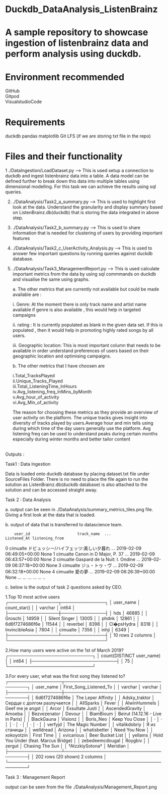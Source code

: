 # Duckdb_DataAnalysis_ListenBrainz

# A sample repository to showcase ingestion of listenbrainz data and perform analysis using duckdb. 

# Environment recommended

GitHub<br>
Gitpod<br>
VisualstudioCode<br>

# Requirements

duckdb
pandas
matplotlib
Git LFS (if we are storing txt file in the repo)


# Files and their functionality

1 ./DataIngestion/LoadDataset.py --> This is used setup a connection to duckdb and ingest listenbrainz data into a table. A data model can be defined further to break down this data into multiple tables using dimensional modelling. For this task we can achieve the results using sql queries.<br>

2. ./DataAnalysis/Task2_a_summary.py --> This is used to highlight first look at the data. Understand the granularity and display summary based on ListenBrainz.db(duckdb) that is storing the data integrated in above step.<br>

3. ./DataAnalysis/Task2_b_summary.py --> This is used to share information that is needed for clustering of users by providing important features <br>

4. ./DataAnalysis/Task2_c_UserActivity_Analysis.py --> This is used to answer few important questions by running queries against duckdb database.<br>

5. ./DataAnalysis/Task3_ManagementReport.py --> This is used calculate important metrics from the data by using sql commmands on duckdb and visualise the same using graphs. <br>

    a. The other metrics that are currently not available but could be made available are :  

    i. Genre: At the moment there is only track name and artist name available if genre is also available , this would help in targeted campaigns<br>

    ii. rating : It is currently populated as blank in the given data set. If this is populated , then it would help in promoting highly rated songs by all users.<br>

    iii. Geographic location: This is most important column that needs to be available in order understand preferences of users based on their geographic location and optimising campaigns. <br>

    b. The other metrics that I have choosen are 

    i.Total_TracksPlayed<br>
    ii.Unique_Tracks_Played<br>
    iii.Total_ListeningTime_InHours<br>
    iv.Avg_listening_freq_InMins_byMonth<br>
    v.Avg_hour_of_activity<br>
    vi.Avg_Min_of_activity<br>

    The reason for choosing these metrics as they provide an overview of user activity on the platform. The unique tracks gives insight into diversity of tracks played by users.Average hour and min tells using during which time of the day users generally use the platform. Avg listening freq can be used to understand peaks during certain months especially during winter months and better tailor content

<br>
Outputs : <br>

Task1 : Data Ingestion<br>

Data is loaded onto duckdb database by placing dataset.txt file under SourceFiles Folder. There is no need to place the file again to run the solution as ListenBrainz.db(duckdb database) is also attached to the solution and can be accessed straight away.

Task 2 : Data Analysis

a. output can be seen in ./DataAnalysis/summary_metrics_tiles.png file. Giving a first look at the data that is loaded. <br>

b. output of data that is transferred to datascience team. <br>


        user_id                     track_name  ...               Listened_At listening_from
0       cimualte           ドビュッシー/ハイフェッツ:美しい夕暮れ  ... 2019-02-09 06:49:05+00:00           None
1       cimualte        Canon in D Major, P. 37  ... 2019-02-09 06:43:57+00:00           None
2       cimualte  Gaspard de la Nuit: I. Ondine  ... 2019-02-09 06:37:18+00:00           None
3       cimualte                        ジュ・トゥ・ヴ  ... 2019-02-09 06:32:18+00:00           None
4       cimualte                            愛の夢  ... 2019-02-09 06:26:39+00:00           None
...          ...                            ...  ...                       ...            ..


c. below is the output of task 2 questions asked by CEO.<br>

1.Top 10 most active users <br>
┌────────────────┬──────────────┐
│   user_name    │ count_star() │
│    varchar     │    int64     │
├────────────────┼──────────────┤
│ hds            │        46885 │
│ Groschi        │        14959 │
│ Silent Singer  │        13005 │
│ phdnk          │        12861 │
│ 6d6f7274686f6e │        11544 │
│ reverbel       │         8398 │
│ Cl�psHydra     │         8318 │
│ InvincibleAsia │         7804 │
│ cimualte       │         7356 │
│ inhji          │         6349 │
├────────────────┴──────────────┤
│ 10 rows             2 columns │
└───────────────────────────────┘

2.How many users were active on the 1st of March 2019?<br>
┌───────────────────────────┐
│ count(DISTINCT user_name) │
│           int64           │
├───────────────────────────┤
│                        75 │
└───────────────────────────┘

3.For every user, what was the first song they listened to?<br>
┌─────────────────┬──────────────────────────────────────┐
│    user_name    │        First_Song_Listened_To        │
│     varchar     │               varchar                │
├─────────────────┼──────────────────────────────────────┤
│ 6d6f7274686f6e  │ The Leper Affinity                   │
│ Adsky_traktor   │ Сердце с долгом разлучается          │
│ AllSparks       │ Fever                                │
│ AlwinHummels    │ Geef me je angst                     │
│ Arcor           │ Exsultate Justi                      │
│ AscendedGravity │ Amoeba                               │
│ Bezvezenator    │ Devour                               │
│ BiamBioum       │ Beirut (14.12.16 - Live in Paris)    │
│ BlackGauna      │ Visionz                              │
│ Boris_Neo       │ Keep You Close                       │
│    ·            │       ·                              │
│    ·            │       ·                              │
│    ·            │       ·                              │
│ verfyjd         │ The Magic Number                     │
│ vitalikdobriy   │ Я из станицы                         │
│ welldread       │ Arizona                              │
│ whatisbetter    │ Need You Now                         │
│ xokoyotzin      │ First Time                           │
│ xvicarious      │ Beer Bucket List                     │
│ yellams         │ Hold You Under (feat. Marcus Bridge) │
│ zebedeemcdougal │ Roygbiv                              │
│ zergut          │ Chasing The Sun                      │
│ †AtzzkiySotona† │ Meridian                             │
├─────────────────┴──────────────────────────────────────┤
│ 202 rows (20 shown)                          2 columns │
└────────────────────────────────────────────────────────┘


Task 3 : Management Report <br>

output can be seen from the file ./DataAnalysis/Management_Report.png

